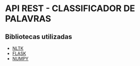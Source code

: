 #  API REST - CLASSIFICADOR DE PALAVRAS 

## Bibliotecas utilizadas
* [NLTK](https://www.nltk.org/)
* [FLASK](https://flask.palletsprojects.com/en/2.2.0/)
* [NUMPY](https://numpy.org/)

